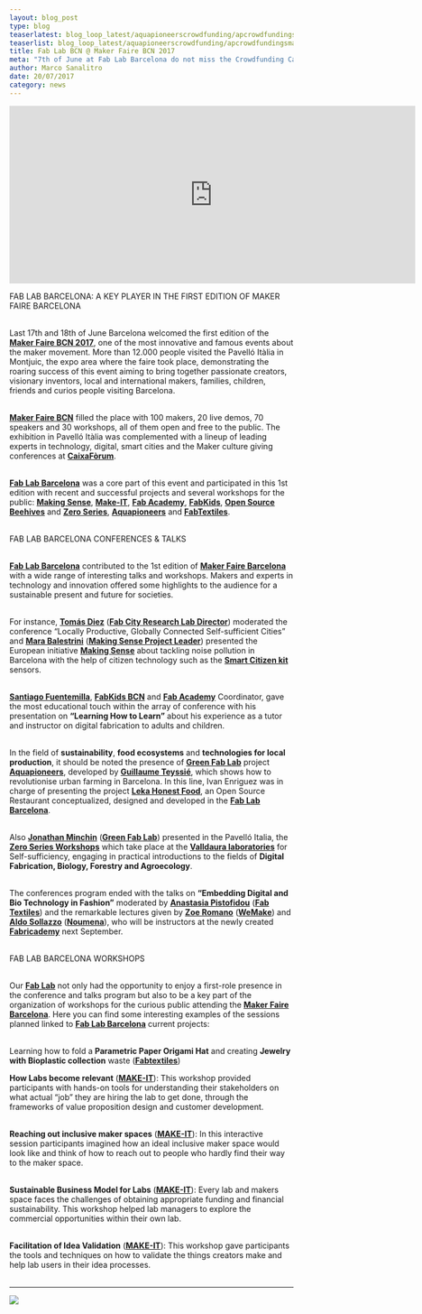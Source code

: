 ```yaml
---
layout: blog_post
type: blog
teaserlatest: blog_loop_latest/aquapioneerscrowdfunding/apcrowdfundingsmall.jpg
teaserlist: blog_loop_latest/aquapioneerscrowdfunding/apcrowdfundingsmall.jpg
title: Fab Lab BCN @ Maker Faire BCN 2017
meta: "7th of June at Fab Lab Barcelona do not miss the Crowdfunding Campaign Opening of Aquapioneers. Help them to change the future of food in Barcelona with the launch of the open source Aquaponics Kit: the Aquapioneers Ecosystem."
author: Marco Sanalitro
date: 20/07/2017 
category: news
---
```


<iframe width="720" height="315" src="https://www.youtube.com/embed/kfUr7YGyc1w" frameborder="0" allowfullscreen></iframe>

FAB LAB BARCELONA: A KEY PLAYER IN THE FIRST EDITION OF MAKER FAIRE BARCELONA<br><br>

Last 17th and 18th of June Barcelona welcomed the first edition of the <strong><a href="https://www.facebook.com/loic.legoueff">Maker Faire BCN 2017</a></strong>, one of the most innovative and famous events about the maker movement. More than 12.000 people visited the Pavelló Itàlia in Montjuic, the expo area where the faire took place, demonstrating the roaring success of this event aiming to bring together passionate creators, visionary inventors, local and international makers, families, children, friends and curios people visiting Barcelona. <br><br>

<strong><a href="https://www.facebook.com/loic.legoueff">Maker Faire BCN</a></strong> filled the place with 100 makers, 20 live demos, 70 speakers and 30 workshops, all of them open and free to the public. The exhibition in Pavelló Itàlia was complemented with a lineup of leading experts in technology, digital, smart cities and the Maker culture giving conferences at <strong><a href="https://www.facebook.com/loic.legoueff">CaixaFòrum</a></strong>.<br><br>

<strong><a href="https://www.facebook.com/loic.legoueff">Fab Lab Barcelona</a></strong> was a core part of this event and participated in this 1st edition with recent and successful projects and several workshops for the public: <strong><a href="https://www.facebook.com/loic.legoueff">Making Sense</a></strong>, <strong><a href="https://www.facebook.com/loic.legoueff">Make-IT</a></strong>, <strong><a href="https://www.facebook.com/loic.legoueff">Fab Academy</a></strong>, <strong><a href="https://www.facebook.com/loic.legoueff">FabKids</a></strong>, <strong><a href="https://www.facebook.com/loic.legoueff">Open Source Beehives</a></strong> and <strong><a href="https://www.facebook.com/loic.legoueff">Zero Series</a></strong>, <strong><a href="https://www.facebook.com/loic.legoueff">Aquapioneers</a></strong> and <strong><a href="https://www.facebook.com/loic.legoueff">FabTextiles</a></strong>.<br><br>
 

FAB LAB BARCELONA CONFERENCES & TALKS<br><br>
 
<strong><a href="https://www.facebook.com/loic.legoueff">Fab Lab Barcelona</a></strong> contributed to the 1st edition of <strong><a href="https://www.facebook.com/loic.legoueff">Maker Faire Barcelona</a></strong> with a wide range of interesting talks and workshops. Makers and experts in technology and innovation offered some highlights to the audience for a sustainable present and future for societies.<br><br>
 
For instance, <strong><a href="https://www.facebook.com/loic.legoueff">Tomás Diez</a></strong> (<strong><a href="https://www.facebook.com/loic.legoueff">Fab City Research Lab Director</a></strong>) moderated the conference “Locally Productive, Globally Connected Self-sufficient Cities” and <strong><a href="https://www.facebook.com/loic.legoueff">Mara Balestrini</a></strong> (<strong><a href="https://www.facebook.com/loic.legoueff">Making Sense Project Leader</a></strong>) presented the European initiative <strong><a href="https://www.facebook.com/loic.legoueff">Making Sense</a></strong> about tackling noise pollution in Barcelona with the help of citizen technology such as the <strong><a href="https://www.facebook.com/loic.legoueff">Smart Citizen kit</a></strong> sensors.<br><br>

<strong><a href="https://www.facebook.com/loic.legoueff">Santiago Fuentemilla</a></strong>, <strong><a href="https://www.facebook.com/loic.legoueff">FabKids BCN</a></strong> and <strong><a href="https://www.facebook.com/loic.legoueff">Fab Academy</a></strong> Coordinator, gave the most educational touch within the array of conference with his presentation on <strong>“Learning How to Learn”</strong> about his experience as a tutor and instructor on digital fabrication to adults and children.<br><br>
 
In the field of <strong>sustainability</strong>, <strong>food ecosystems</strong> and <strong>technologies for local production</strong>, it should be noted the presence of <strong><a href="https://www.facebook.com/loic.legoueff">Green Fab Lab</a></strong> project <strong><a href="https://www.facebook.com/loic.legoueff">Aquapioneers</a></strong>, developed by <strong><a href="https://www.facebook.com/loic.legoueff">Guillaume Teyssié</a></strong>, which shows how to revolutionise urban farming in Barcelona. In this line, Ivan Enriguez was in charge of presenting the project <strong><a href="https://www.facebook.com/loic.legoueff">Leka Honest Food</a></strong>, an Open Source Restaurant conceptualized, designed and developed in the <strong><a href="https://www.facebook.com/loic.legoueff">Fab Lab Barcelona</a></strong>.<br><br>  
 
Also <strong><a href="https://www.facebook.com/loic.legoueff">Jonathan Minchin</a></strong> (<strong><a href="https://www.facebook.com/loic.legoueff">Green Fab Lab</a></strong>) presented  in the Pavelló Italia, the <strong><a href="https://www.facebook.com/loic.legoueff">Zero Series Workshops</a></strong> which take place at the <strong><a href="https://www.facebook.com/loic.legoueff">Valldaura laboratories</a></strong> for Self-sufficiency, engaging in practical introductions to the fields of <strong>Digital Fabrication, Biology, Forestry and Agroecology</strong>.<br><br>
 
The conferences program ended with the talks on <strong>“Embedding Digital and Bio Technology in Fashion”</strong> moderated by <strong><a href="https://www.facebook.com/loic.legoueff">Anastasia Pistofidou</a></strong> (<strong><a href="https://www.facebook.com/loic.legoueff">Fab Textiles</a></strong>) and the remarkable lectures given by <strong><a href="https://www.facebook.com/loic.legoueff">Zoe Romano</a></strong> (<strong><a href="https://www.facebook.com/loic.legoueff">WeMake</a></strong>) and <strong><a href="https://www.facebook.com/loic.legoueff">Aldo Sollazzo</a></strong> (<strong><a href="https://www.facebook.com/loic.legoueff">Noumena</a></strong>), who will be instructors at the newly created <strong><a href="https://www.facebook.com/loic.legoueff">Fabricademy</a></strong> next September.<br><br>

 
FAB LAB BARCELONA WORKSHOPS<br><br>
 
Our <strong><a href="https://www.facebook.com/loic.legoueff">Fab Lab</a></strong> not only had the opportunity to enjoy a first-role presence in the conference and talks program but also to be a key part of the organization of workshops for the curious public attending the <strong><a href="https://www.facebook.com/loic.legoueff">Maker Faire Barcelona</a></strong>. Here you can find some interesting examples of the sessions planned linked to <strong><a href="https://www.facebook.com/loic.legoueff">Fab Lab Barcelona</a></strong> current projects:<br><br>
 
Learning how to fold a <strong>Parametric Paper Origami Hat</strong> and creating <strong>Jewelry with Bioplastic collection</strong> waste (<strong><a href="https://www.facebook.com/loic.legoueff">Fabtextiles</a></strong>)<br>
             	
<strong>How Labs become relevant</strong>  (<strong><a href="https://www.facebook.com/loic.legoueff">MAKE-IT</a></strong>): This workshop provided participants with hands-on tools for understanding their stakeholders on what actual “job” they are hiring the lab to get done, through the frameworks of value proposition design and customer development.  <br><br>    	
              	
<strong>Reaching out inclusive maker spaces</strong> (<strong><a href="https://www.facebook.com/loic.legoueff">MAKE-IT</a></strong>):  In this interactive session participants imagined how an ideal inclusive maker space would look like and think of how to reach out to people who hardly find their way to the maker space.<br><br>
     	              	
<strong>Sustainable Business Model for Labs</strong> (<strong><a href="https://www.facebook.com/loic.legoueff">MAKE-IT</a></strong>): Every lab and makers space faces the challenges of obtaining appropriate funding and financial sustainability. This workshop helped lab managers to explore the commercial opportunities within their own lab.<br><br>
 
<strong>Facilitation of Idea Validation</strong> (<strong><a href="https://www.facebook.com/loic.legoueff">MAKE-IT</a></strong>): This workshop gave participants the tools and techniques on how to validate the things creators make and help lab users in their idea processes.<br><br>

________________________________________________________________

<img src= "http://www.fablabbcn.org/img/blog/blog_loop_latest/aquapioneerscrowdfunding/apcrowdfunding1.jpg" align="middle"> 
<br>








